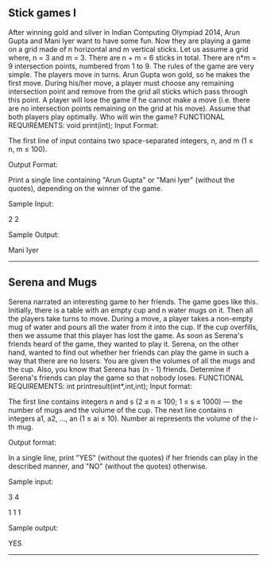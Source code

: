 ## Stick games I
After winning gold and silver in Indian Computing Olympiad 2014, Arun Gupta and Mani Iyer want to have some fun. Now they are playing a game on a grid made of n horizontal and m vertical sticks. Let us assume a grid where, n = 3 and m = 3. There are n + m = 6 sticks in total. There are n*m = 9 intersection points, numbered from 1 to 9. The rules of the game are very simple. The players move in turns. Arun Gupta won gold, so he makes the first move. During his/her move, a player must choose any remaining intersection point and remove from the grid all sticks which pass through this point. A player will lose the game if he cannot make a move (i.e. there are no intersection points remaining on the grid at his move). Assume that both players play optimally. Who will win the game? FUNCTIONAL REQUIREMENTS: void print(int);
Input Format:

The first line of input contains two space-separated integers, n, and m (1 ≤ n, m ≤ 100).

Output Format:

Print a single line containing "Arun Gupta" or "Mani Iyer" (without the quotes), depending on the winner of the game.

Sample Input:

 2 2

Sample Output:

 Mani Iyer

 <hr>

## Serena and Mugs
Serena narrated an interesting game to her friends. The game goes like this. Initially, there is a table with an empty cup and n water mugs on it. Then all the players take turns to move. During a move, a player takes a non-empty mug of water and pours all the water from it into the cup. If the cup overfills, then we assume that this player has lost the game. As soon as Serena's friends heard of the game, they wanted to play it. Serena, on the other hand, wanted to find out whether her friends can play the game in such a way that there are no losers. You are given the volumes of all the mugs and the cup. Also, you know that Serena has (n - 1) friends. Determine if Serena's friends can play the game so that nobody loses. FUNCTIONAL REQUIREMENTS: int printresult(int*,int,int);
Input format:

The first line contains integers n and s (2 ≤ n ≤ 100; 1 ≤ s ≤ 1000) — the number of mugs and the volume of the cup. The next line contains n integers a1, a2, ..., an (1 ≤ ai ≤ 10). Number ai represents the volume of the i-th mug.

Output format:

In a single line, print "YES" (without the quotes) if her friends can play in the described manner, and "NO" (without the quotes) otherwise.

Sample input:

 3 4

 1 1 1

Sample output:

 YES

<hr>